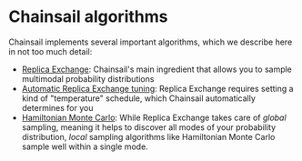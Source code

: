 # Chainsail algorithms

Chainsail implements several important algorithms, which we describe here in not too much detail:
- [Replica Exchange](./replica_exchange.md): Chainsail's main ingredient that allows you to sample multimodal probability distributions
- [Automatic Replica Exchange tuning](./schedule_tuning): Replica Exchange requires setting a kind of "temperature" schedule, which Chainsail automatically determines for you
- [Hamiltonian Monte Carlo](./hmc.md): While Replica Exchange takes care of _global_ sampling, meaning it helps to discover all modes of your probability distribution, _local_ sampling algorithms like Hamiltonian Monte Carlo sample well within a single mode.
